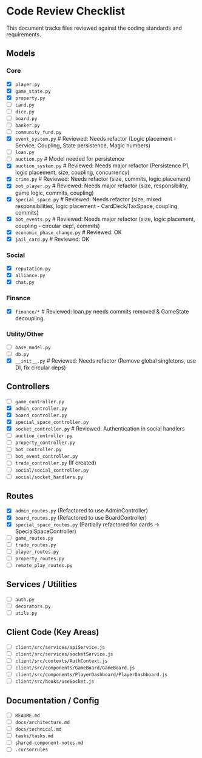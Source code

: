 # Code Review Checklist

This document tracks files reviewed against the coding standards and requirements.

## Models

### Core
- [x] `player.py`
- [x] `game_state.py`
- [x] `property.py`
- [ ] `card.py`
- [ ] `dice.py`
- [ ] `board.py`
- [ ] `banker.py`
- [ ] `community_fund.py`
- [x] `event_system.py` # Reviewed: Needs refactor (Logic placement - Service, Coupling, State persistence, Magic numbers)
- [ ] `loan.py`
- [ ] `auction.py` # Model needed for persistence
- [x] `auction_system.py` # Reviewed: Needs major refactor (Persistence P1, logic placement, size, coupling, concurrency)
- [x] `crime.py` # Reviewed: Needs refactor (size, commits, logic placement)
- [x] `bot_player.py` # Reviewed: Needs major refactor (size, responsibility, game logic, commits, coupling)
- [x] `special_space.py` # Reviewed: Needs refactor (size, mixed responsibilities, logic placement - CardDeck/TaxSpace, coupling, commits)
- [x] `bot_events.py` # Reviewed: Needs major refactor (size, logic placement, coupling - circular dep!, commits)
- [x] `economic_phase_change.py` # Reviewed: OK
- [x] `jail_card.py` # Reviewed: OK

### Social
- [x] `reputation.py`
- [x] `alliance.py`
- [x] `chat.py`

### Finance
- [x] `finance/*` # Reviewed: loan.py needs commits removed & GameState decoupling.

### Utility/Other
- [ ] `base_model.py`
- [ ] `db.py`
- [x] `__init__.py` # Reviewed: Needs refactor (Remove global singletons, use DI, fix circular deps)

## Controllers

- [ ] `game_controller.py`
- [x] `admin_controller.py`
- [x] `board_controller.py`
- [x] `special_space_controller.py`
- [x] `socket_controller.py` # Reviewed: Authentication in social handlers
- [ ] `auction_controller.py`
- [ ] `property_controller.py`
- [ ] `bot_controller.py`
- [ ] `bot_event_controller.py`
- [ ] `trade_controller.py` (If created)
- [ ] `social/social_controller.py` 
- [ ] `social/socket_handlers.py`

## Routes

- [x] `admin_routes.py` (Refactored to use AdminController)
- [x] `board_routes.py` (Refactored to use BoardController)
- [x] `special_space_routes.py` (Partially refactored for cards -> SpecialSpaceController)
- [ ] `game_routes.py`
- [ ] `trade_routes.py`
- [ ] `player_routes.py`
- [ ] `property_routes.py`
- [ ] `remote_play_routes.py`

## Services / Utilities

- [ ] `auth.py`
- [ ] `decorators.py`
- [ ] `utils.py`

## Client Code (Key Areas)

- [ ] `client/src/services/apiService.js`
- [ ] `client/src/services/socketService.js`
- [ ] `client/src/contexts/AuthContext.js`
- [ ] `client/src/components/GameBoard/GameBoard.js`
- [ ] `client/src/components/PlayerDashboard/PlayerDashboard.js`
- [ ] `client/src/hooks/useSocket.js`

## Documentation / Config

- [ ] `README.md`
- [ ] `docs/architecture.md`
- [ ] `docs/technical.md`
- [ ] `tasks/tasks.md`
- [ ] `shared-component-notes.md`
- [ ] `.cursorrules`